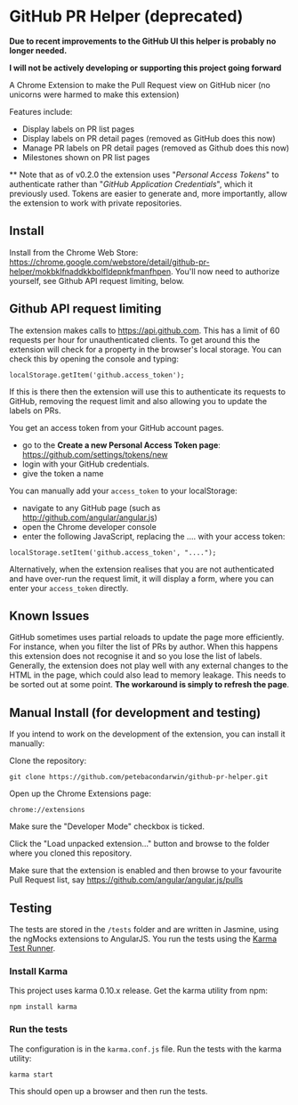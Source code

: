 # GitHub PR Helper (deprecated)

**Due to recent improvements to the GitHub UI this helper is probably no longer needed.**

**I will not be actively developing or supporting this project going forward**

A Chrome Extension to make the Pull Request view on GitHub nicer
(no unicorns were harmed to make this extension)

Features include:
- Display labels on PR list pages
- Display labels on PR detail pages (removed as GitHub does this now)
- Manage PR labels on PR detail pages (removed as Github does this now)
- Milestones shown on PR list pages

** Note that as of v0.2.0 the extension uses "*Personal Access Tokens*" to authenticate rather than
"*GitHub Application Credentials*", which it previously used.  Tokens are easier to generate and, more
importantly, allow the extension to work with private repositories.

## Install

Install from the Chrome Web Store:
https://chrome.google.com/webstore/detail/github-pr-helper/mokbklfnaddkkbolfldepnkfmanfhpen. You'll
now need to authorize yourself, see Github API request limiting, below.

## Github API request limiting

The extension makes calls to https://api.github.com.  This has a limit of 60 requests per hour for
unauthenticated clients.  To get around this the extension will check for a property in the browser's
local storage.  You can check this by opening the console and typing:
```
localStorage.getItem('github.access_token');
```

If this is there then the extension will use this to authenticate its requests to GitHub, removing the
request limit and also allowing you to update the labels on PRs.

You get an access token from your GitHub account pages.
* go to the **Create a new Personal Access Token page**: https://github.com/settings/tokens/new
* login with your GitHub credentials.
* give the token a name

You can manually add your `access_token` to your localStorage:
* navigate to any GitHub page (such as http://github.com/angular/angular.js)
* open the Chrome developer console
* enter the following JavaScript, replacing the .... with your access token:

```
localStorage.setItem('github.access_token', "....");
```

Alternatively, when the extension realises that you are not authenticated and have over-run the
request limit, it will display a form, where you can enter your `access_token` directly.

## Known Issues

GitHub sometimes uses partial reloads to update the page more efficiently.  For instance, when you
filter the list of PRs by author.  When this happens this extension does not recognise it and so
you lose the list of labels.  Generally, the extension does not play well with any external changes
to the HTML in the page, which could also lead to memory leakage. This needs to be sorted out at
some point.  **The workaround is simply to refresh the page**.


## Manual Install (for development and testing)

If you intend to work on the development of the extension, you can install it manually:

Clone the repository:

```
git clone https://github.com/petebacondarwin/github-pr-helper.git
```

Open up the Chrome Extensions page:

```
chrome://extensions
```

Make sure the "Developer Mode" checkbox is ticked.

Click the "Load unpacked extension..." button and browse to the folder where you cloned this
repository.

Make sure that the extension is enabled and then browse to your favourite Pull Request list, say
https://github.com/angular/angular.js/pulls

## Testing
The tests are stored in the `/tests` folder and are written in Jasmine, using the ngMocks extensions
to AngularJS.  You run the tests using the [Karma Test Runner](http://karma-runner.github.io/).

### Install Karma
This project uses karma 0.10.x release. Get the karma utility from npm:

```
npm install karma
```
### Run the tests
The configuration is in the `karma.conf.js` file.  Run the tests with the karma utility:

```
karma start
```

This should open up a browser and then run the tests.
